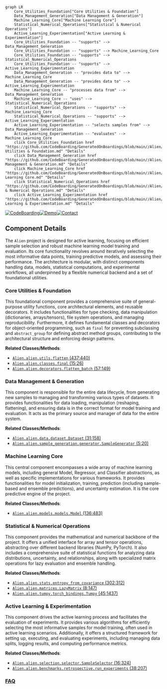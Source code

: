 ```mermaid
graph LR
    Core_Utilities_Foundation["Core Utilities & Foundation"]
    Data_Management_Generation["Data Management & Generation"]
    Machine_Learning_Core["Machine Learning Core"]
    Statistical_Numerical_Operations["Statistical & Numerical Operations"]
    Active_Learning_Experimentation["Active Learning & Experimentation"]
    Core_Utilities_Foundation -- "supports" --> Data_Management_Generation
    Core_Utilities_Foundation -- "supports" --> Machine_Learning_Core
    Core_Utilities_Foundation -- "supports" --> Statistical_Numerical_Operations
    Core_Utilities_Foundation -- "supports" --> Active_Learning_Experimentation
    Data_Management_Generation -- "provides data to" --> Machine_Learning_Core
    Data_Management_Generation -- "provides data to" --> Active_Learning_Experimentation
    Machine_Learning_Core -- "processes data from" --> Data_Management_Generation
    Machine_Learning_Core -- "uses" --> Statistical_Numerical_Operations
    Statistical_Numerical_Operations -- "supports" --> Machine_Learning_Core
    Statistical_Numerical_Operations -- "supports" --> Active_Learning_Experimentation
    Active_Learning_Experimentation -- "selects samples from" --> Data_Management_Generation
    Active_Learning_Experimentation -- "evaluates" --> Machine_Learning_Core
    click Core_Utilities_Foundation href "https://github.com/CodeBoarding/GeneratedOnBoardings/blob/main//Alien/Core Utilities & Foundation.md" "Details"
    click Data_Management_Generation href "https://github.com/CodeBoarding/GeneratedOnBoardings/blob/main//Alien/Data Management & Generation.md" "Details"
    click Machine_Learning_Core href "https://github.com/CodeBoarding/GeneratedOnBoardings/blob/main//Alien/Machine Learning Core.md" "Details"
    click Statistical_Numerical_Operations href "https://github.com/CodeBoarding/GeneratedOnBoardings/blob/main//Alien/Statistical & Numerical Operations.md" "Details"
    click Active_Learning_Experimentation href "https://github.com/CodeBoarding/GeneratedOnBoardings/blob/main//Alien/Active Learning & Experimentation.md" "Details"
```
[![CodeBoarding](https://img.shields.io/badge/Generated%20by-CodeBoarding-9cf?style=flat-square)](https://github.com/CodeBoarding/CodeBoarding)[![Demo](https://img.shields.io/badge/Try%20our-Demo-blue?style=flat-square)](https://www.codeboarding.org/demo)[![Contact](https://img.shields.io/badge/Contact%20us%20-%20contact@codeboarding.org-lightgrey?style=flat-square)](mailto:contact@codeboarding.org)

## Component Details

The `Alien` project is designed for active learning, focusing on efficient sample selection and robust machine learning model training and evaluation. Its core functionality revolves around iteratively selecting the most informative data points, training predictive models, and assessing their performance. The architecture is modular, with distinct components handling data, models, statistical computations, and experimental workflows, all underpinned by a flexible numerical backend and a set of foundational utilities.

### Core Utilities & Foundation
This foundational component provides a comprehensive suite of general-purpose utility functions, core architectural elements, and reusable decorators. It includes functionalities for type checking, data manipulation (dictionaries, arrays/tensors), file system operations, and managing reproducibility. Furthermore, it defines fundamental classes and decorators for object-oriented programming, such as `final` for preventing subclassing and `abstract_group` for defining abstract method groups, contributing to the architectural structure and enforcing design patterns.


**Related Classes/Methods**:

- <a href="https://github.com/Sanofi-Public/Alien/blob/master/alien/utils.py#L437-L440" target="_blank" rel="noopener noreferrer">`Alien.alien.utils.flatten` (437:440)</a>
- <a href="https://github.com/Sanofi-Public/Alien/blob/master/alien/classes.py#L15-L26" target="_blank" rel="noopener noreferrer">`Alien.alien.classes.final` (15:26)</a>
- <a href="https://github.com/Sanofi-Public/Alien/blob/master/alien/decorators.py#L57-L149" target="_blank" rel="noopener noreferrer">`Alien.alien.decorators.flatten_batch` (57:149)</a>


### Data Management & Generation
This component is responsible for the entire data lifecycle, from generating new samples to managing and transforming various types of datasets. It provides functionalities for data loading, manipulation (reshaping, flattening), and ensuring data is in the correct format for model training and evaluation. It acts as the primary source and manager of data for the entire system.


**Related Classes/Methods**:

- <a href="https://github.com/Sanofi-Public/Alien/blob/master/alien/data/dataset.py#L31-L158" target="_blank" rel="noopener noreferrer">`Alien.alien.data.dataset.Dataset` (31:158)</a>
- <a href="https://github.com/Sanofi-Public/Alien/blob/master/alien/sample_generation/generator.py#L5-L20" target="_blank" rel="noopener noreferrer">`Alien.alien.sample_generation.generator.SampleGenerator` (5:20)</a>


### Machine Learning Core
This central component encompasses a wide array of machine learning models, including general Model, Regressor, and Classifier abstractions, as well as specific implementations for various frameworks. It provides functionalities for model initialization, training, prediction (including sample-based and ensemble predictions), and uncertainty estimation. It is the core predictive engine of the project.


**Related Classes/Methods**:

- <a href="https://github.com/Sanofi-Public/Alien/blob/master/alien/models/models.py#L136-L483" target="_blank" rel="noopener noreferrer">`Alien.alien.models.models.Model` (136:483)</a>


### Statistical & Numerical Operations
This component provides the mathematical and numerical backbone of the project. It offers a unified interface for array and tensor operations, abstracting over different backend libraries (NumPy, PyTorch). It also includes a comprehensive suite of statistical functions for analyzing data distributions, uncertainty, and relationships, along with specialized matrix operations for lazy evaluation and ensemble handling.


**Related Classes/Methods**:

- <a href="https://github.com/Sanofi-Public/Alien/blob/master/alien/stats.py#L302-L312" target="_blank" rel="noopener noreferrer">`Alien.alien.stats.entropy_from_covariance` (302:312)</a>
- <a href="https://github.com/Sanofi-Public/Alien/blob/master/alien/matrices.py#L8-L147" target="_blank" rel="noopener noreferrer">`Alien.alien.matrices.LazyMatrix` (8:147)</a>
- <a href="https://github.com/Sanofi-Public/Alien/blob/master/alien/tumpy/torch_bindings.py#L45-L1437" target="_blank" rel="noopener noreferrer">`Alien.alien.tumpy.torch_bindings.Tumpy` (45:1437)</a>


### Active Learning & Experimentation
This component drives the active learning process and facilitates the evaluation of experiments. It provides various algorithms for efficiently selecting the most informative samples for model training, often used in active learning scenarios. Additionally, it offers a structured framework for setting up, executing, and evaluating experiments, including managing data splits, logging results, and computing performance metrics.


**Related Classes/Methods**:

- <a href="https://github.com/Sanofi-Public/Alien/blob/master/alien/selection/selector.py#L16-L324" target="_blank" rel="noopener noreferrer">`Alien.alien.selection.selector.SampleSelector` (16:324)</a>
- <a href="https://github.com/Sanofi-Public/Alien/blob/master/alien/benchmarks/retrospective.py#L38-L207" target="_blank" rel="noopener noreferrer">`Alien.alien.benchmarks.retrospective.run_experiments` (38:207)</a>




### [FAQ](https://github.com/CodeBoarding/GeneratedOnBoardings/tree/main?tab=readme-ov-file#faq)